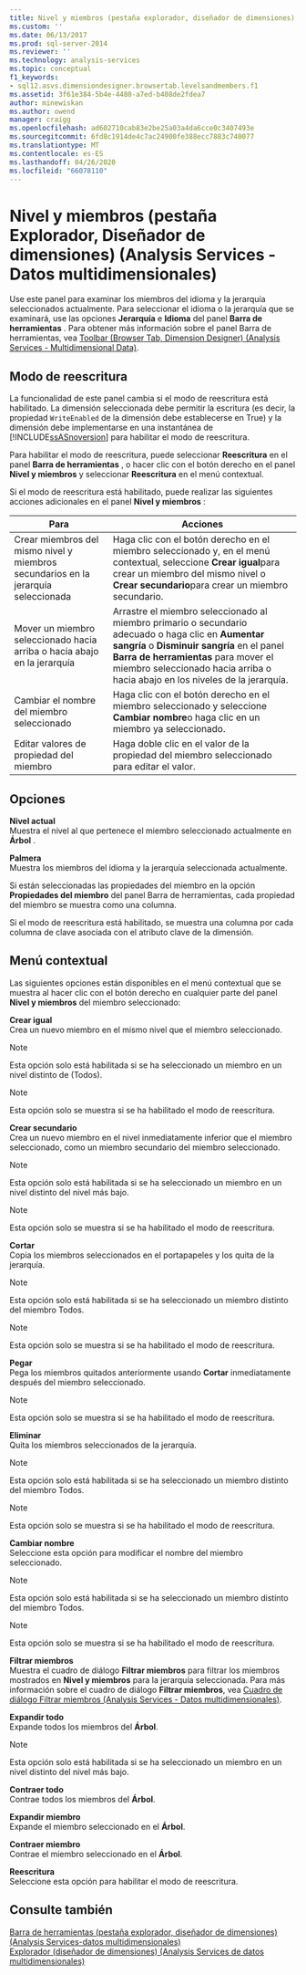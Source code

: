 ```yaml
---
title: Nivel y miembros (pestaña explorador, diseñador de dimensiones) (Analysis Services-datos multidimensionales) | Microsoft Docs
ms.custom: ''
ms.date: 06/13/2017
ms.prod: sql-server-2014
ms.reviewer: ''
ms.technology: analysis-services
ms.topic: conceptual
f1_keywords:
- sql12.asvs.dimensiondesigner.browsertab.levelsandmembers.f1
ms.assetid: 3f61e384-5b4e-4480-a7ed-b408de2fdea7
author: minewiskan
ms.author: owend
manager: craigg
ms.openlocfilehash: ad602710cab83e2be25a03a4da6cce0c3407493e
ms.sourcegitcommit: 6fd8c1914de4c7ac24900fe388ecc7883c740077
ms.translationtype: MT
ms.contentlocale: es-ES
ms.lasthandoff: 04/26/2020
ms.locfileid: "66078110"
---
```

# <a name="level-and-members-browser-tab-dimension-designer-analysis-services---multidimensional-data"></a>Nivel y miembros (pestaña Explorador, Diseñador de dimensiones) (Analysis Services - Datos multidimensionales)
  Use este panel para examinar los miembros del idioma y la jerarquía seleccionados actualmente. Para seleccionar el idioma o la jerarquía que se examinará, use las opciones **Jerarquía** e **Idioma** del panel **Barra de herramientas** . Para obtener más información sobre el panel Barra de herramientas, vea [Toolbar &#40;Browser Tab, Dimension Designer&#41; &#40;Analysis Services - Multidimensional Data&#41;](toolbar-browser-tab-dimension-designer-analysis-services-multidimensional-data.md).  
  
## <a name="writeback-mode"></a>Modo de reescritura  
 La funcionalidad de este panel cambia si el modo de reescritura está habilitado. La dimensión seleccionada debe permitir la escritura (es decir, la propiedad `WriteEnabled` de la dimensión debe establecerse en True) y la dimensión debe implementarse en una instantánea de [!INCLUDE[ssASnoversion](../includes/ssasnoversion-md.md)] para habilitar el modo de reescritura.  
  
 Para habilitar el modo de reescritura, puede seleccionar **Reescritura** en el panel **Barra de herramientas** , o hacer clic con el botón derecho en el panel **Nivel y miembros** y seleccionar **Reescritura** en el menú contextual.  
  
 Si el modo de reescritura está habilitado, puede realizar las siguientes acciones adicionales en el panel **Nivel y miembros** :  
  
|Para|Acciones|  
|-----------|-------------|  
|Crear miembros del mismo nivel y miembros secundarios en la jerarquía seleccionada|Haga clic con el botón derecho en el miembro seleccionado y, en el menú contextual, seleccione **Crear igual**para crear un miembro del mismo nivel o **Crear secundario**para crear un miembro secundario.|  
|Mover un miembro seleccionado hacia arriba o hacia abajo en la jerarquía|Arrastre el miembro seleccionado al miembro primario o secundario adecuado o haga clic en **Aumentar sangría** o **Disminuir sangría** en el panel **Barra de herramientas** para mover el miembro seleccionado hacia arriba o hacia abajo en los niveles de la jerarquía.|  
|Cambiar el nombre del miembro seleccionado|Haga clic con el botón derecho en el miembro seleccionado y seleccione **Cambiar nombre**o haga clic en un miembro ya seleccionado.|  
|Editar valores de propiedad del miembro|Haga doble clic en el valor de la propiedad del miembro seleccionado para editar el valor.|  
  
## <a name="options"></a>Opciones  
 **Nivel actual**  
 Muestra el nivel al que pertenece el miembro seleccionado actualmente en **Árbol** .  
  
 **Palmera**  
 Muestra los miembros del idioma y la jerarquía seleccionada actualmente.  
  
 Si están seleccionadas las propiedades del miembro en la opción **Propiedades del miembro** del panel Barra de herramientas, cada propiedad del miembro se muestra como una columna.  
  
 Si el modo de reescritura está habilitado, se muestra una columna por cada columna de clave asociada con el atributo clave de la dimensión.  
  
## <a name="context-menu"></a>Menú contextual  
 Las siguientes opciones están disponibles en el menú contextual que se muestra al hacer clic con el botón derecho en cualquier parte del panel **Nivel y miembros** del miembro seleccionado:  
  
 **Crear igual**  
 Crea un nuevo miembro en el mismo nivel que el miembro seleccionado.  
  
> [!NOTE]  
>  Esta opción solo está habilitada si se ha seleccionado un miembro en un nivel distinto de (Todos).  
  
> [!NOTE]  
>  Esta opción solo se muestra si se ha habilitado el modo de reescritura.  
  
 **Crear secundario**  
 Crea un nuevo miembro en el nivel inmediatamente inferior que el miembro seleccionado, como un miembro secundario del miembro seleccionado.  
  
> [!NOTE]  
>  Esta opción solo está habilitada si se ha seleccionado un miembro en un nivel distinto del nivel más bajo.  
  
> [!NOTE]  
>  Esta opción solo se muestra si se ha habilitado el modo de reescritura.  
  
 **Cortar**  
 Copia los miembros seleccionados en el portapapeles y los quita de la jerarquía.  
  
> [!NOTE]  
>  Esta opción solo está habilitada si se ha seleccionado un miembro distinto del miembro Todos.  
  
> [!NOTE]  
>  Esta opción solo se muestra si se ha habilitado el modo de reescritura.  
  
 **Pegar**  
 Pega los miembros quitados anteriormente usando **Cortar** inmediatamente después del miembro seleccionado.  
  
> [!NOTE]  
>  Esta opción solo se muestra si se ha habilitado el modo de reescritura.  
  
 **Eliminar**  
 Quita los miembros seleccionados de la jerarquía.  
  
> [!NOTE]  
>  Esta opción solo está habilitada si se ha seleccionado un miembro distinto del miembro Todos.  
  
> [!NOTE]  
>  Esta opción solo se muestra si se ha habilitado el modo de reescritura.  
  
 **Cambiar nombre**  
 Seleccione esta opción para modificar el nombre del miembro seleccionado.  
  
> [!NOTE]  
>  Esta opción solo está habilitada si se ha seleccionado un miembro distinto del miembro Todos.  
  
> [!NOTE]  
>  Esta opción solo se muestra si se ha habilitado el modo de reescritura.  
  
 **Filtrar miembros**  
 Muestra el cuadro de diálogo **Filtrar miembros** para filtrar los miembros mostrados en **Nivel y miembros** para la jerarquía seleccionada. Para más información sobre el cuadro de diálogo **Filtrar miembros**, vea [Cuadro de diálogo Filtrar miembros &#40;Analysis Services - Datos multidimensionales&#41;](filter-members-dialog-box-analysis-services-multidimensional-data.md).  
  
 **Expandir todo**  
 Expande todos los miembros del **Árbol**.  
  
> [!NOTE]  
>  Esta opción solo está habilitada si se ha seleccionado un miembro en un nivel distinto del nivel más bajo.  
  
 **Contraer todo**  
 Contrae todos los miembros del **Árbol**.  
  
 **Expandir miembro**  
 Expande el miembro seleccionado en el **Árbol**.  
  
 **Contraer miembro**  
 Contrae el miembro seleccionado en el **Árbol**.  
  
 **Reescritura**  
 Seleccione esta opción para habilitar el modo de reescritura.  
  
## <a name="see-also"></a>Consulte también  
 [Barra de herramientas &#40;pestaña explorador, diseñador de dimensiones&#41; &#40;Analysis Services-datos multidimensionales&#41;](toolbar-browser-tab-dimension-designer-analysis-services-multidimensional-data.md)   
 [Explorador &#40;diseñador de dimensiones&#41; &#40;Analysis Services de datos multidimensionales&#41;](browser-dimension-designer-analysis-services-multidimensional-data.md)  
  
  
